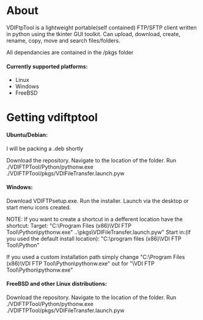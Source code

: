 # About
VDIFtpTool is a lightweight portable(self contained) FTP/SFTP client written in python using the tkinter GUI toolkit. Can upload, download, create, rename, copy, move and search files/folders.

All dependancies are contained in the /pkgs folder

#### Currently supported platforms:
+ Linux
+ Windows
+ FreeBSD

# Getting vdiftptool

#### Ubuntu/Debian:
I will be packing a .deb shortly

Download the repository. Navigate to the location of the folder. Run ./VDIFTPTool/Python/pythonw.exe ./VDIFTPTool/pkgs/VDIFileTransfer.launch.pyw

#### Windows:
Download VDIFTPsetup.exe. Run the installer. Launch via the desktop or start menu icons created.

NOTE:
If you want to create a shortcut in a defferent location have the shortcut:
Target: "C:\Program Files (x86)\VDI FTP Tool\Python\pythonw.exe" ..\pkgs\VDIFileTransfer.launch.pyw"
Start in:(if you used the default install location): "C:\program files (x86)\VDI FTP Tool\Python\" 

If you used a custom installation path simply change "C:\Program Files (x86)\VDI FTP Tool\Python\pythonw.exe" out for "<your custom path>\VDI FTP Tool\Python\pythonw.exe"

#### FreeBSD and other Linux distributions:
Download the repository. Navigate to the location of the folder. Run ./VDIFTPTool/Python/pythonw.exe ./VDIFTPTool/pkgs/VDIFileTransfer.launch.pyw
